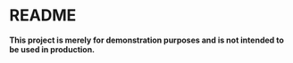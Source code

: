 # README

**This project is merely for demonstration purposes and is not intended to be used in production.**
